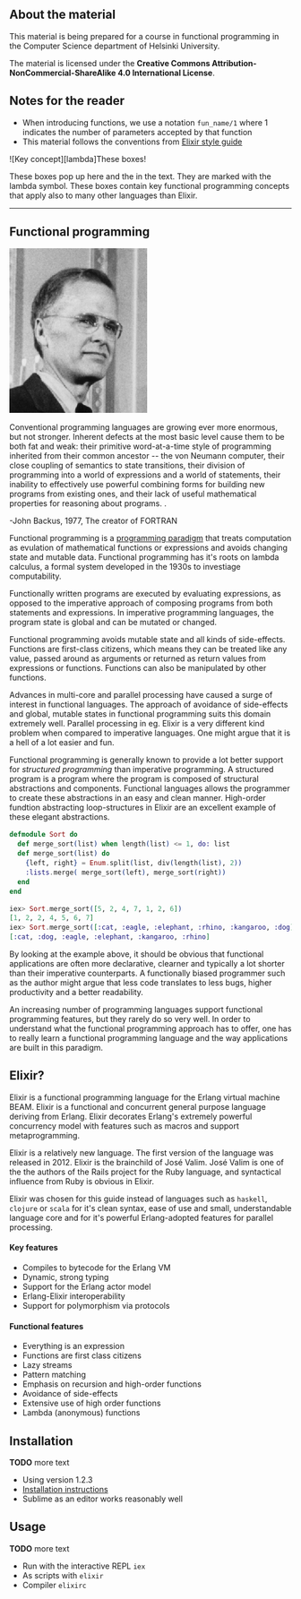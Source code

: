 [lambda]: img/lambda.png
[backus]: img/backus2.gif

## <a name="about_material"></a>About the material

This material is being prepared for a course in functional programming in the Computer Science department of Helsinki University.

The material is licensed under the **Creative Commons Attribution-NonCommercial-ShareAlike 4.0 International License**.

## <a name="material_notes"></a>Notes for the reader

* When introducing functions, we use a notation `fun_name/1` where 1 indicates the number of parameters accepted by that function
* This material follows the conventions from [Elixir style guide](https://github.com/niftyn8/elixir_style_guide)

<div class="key-concept">
  ![Key concept][lambda]<span>These boxes!</span>
  <p>These boxes pop up here and the in the text. They are marked with the lambda symbol. These boxes contain key functional programming concepts that apply also to many other languages than Elixir.</p> 
</div>

***

## <a name="functional_programming"></a>Functional programming
![John Backus][backus]<div class="quote"><p>Conventional programming languages are growing ever more enormous, but not stronger. Inherent defects at the most basic level cause them to be both fat and weak: their primitive word-at-a-time style of programming inherited from their common ancestor -- the von
Neumann computer, their close coupling of semantics to state transitions, their division of programming into a world of expressions and a world of statements, their inability to effectively use powerful combining forms for
building new programs from existing ones, and their lack of useful mathematical properties for reasoning about programs. .</p>
    <span class="quotee">-John Backus, 1977, The creator of FORTRAN</span>
</div>

Functional programming is a [programming paradigm](https://en.wikipedia.org/wiki/Programming_paradigm) that treats computation as evulation of mathematical functions or expressions and avoids changing state and mutable data. Functional programming has it's roots on lambda calculus, a formal system developed in the 1930s to investiage computability.

Functionally written programs are executed by evaluating expressions, as opposed to the imperative approach of composing programs from both statements and expressions. In imperative programming languages, the program state is global and can be mutated or changed.

Functional programming avoids mutable state and all kinds of side-effects. Functions are first-class citizens, which means they can be treated like any value, passed around as arguments or returned as return values from expressions or functions. Functions can also be manipulated by other functions. 

Advances in multi-core and parallel processing have caused a surge of interest in functional languages. The approach of avoidance of side-effects and global, mutable states in functional programming suits this domain extremely well. Parallel processing in eg. Elixir is a very different kind problem when compared to imperative languages. One might argue that it is a hell of a lot easier and fun.

Functional programming is generally known to provide a lot better support for *structured programming* than imperative programming. A structured program is a program where the program is composed of structural abstractions and components. Functional languages allows the programmer to create these abstractions in an easy and clean manner. High-order fundtion abstracting loop-structures in Elixir are an excellent example of these elegant abstractions.

```elixir
defmodule Sort do
  def merge_sort(list) when length(list) <= 1, do: list
  def merge_sort(list) do
    {left, right} = Enum.split(list, div(length(list), 2))
    :lists.merge( merge_sort(left), merge_sort(right))
  end
end
```

```elixir
iex> Sort.merge_sort([5, 2, 4, 7, 1, 2, 6])
[1, 2, 2, 4, 5, 6, 7]
iex> Sort.merge_sort([:cat, :eagle, :elephant, :rhino, :kangaroo, :dog])
[:cat, :dog, :eagle, :elephant, :kangaroo, :rhino]

```

By looking at the example above, it should be obvious that functional applications are often more declarative, clearner and typically a lot shorter than their imperative counterparts. A functionally biased programmer such as the author might argue that less code translates to less bugs, higher productivity and a better readability.

An increasing number of programming languages support functional programming features, but they rarely do so very well. In order to understand what the functional programming approach has to offer, one has to really learn a functional programming language and the way applications are built in this paradigm.

## <a name="elixir"></a>Elixir?

Elixir is a functional programming language for the Erlang virtual machine BEAM. Elixir is a functional and concurrent general purpose language deriving from Erlang. Elixir decorates Erlang's extremely powerful concurrency model with features such as macros and support metaprogramming. 

Elixir is a relatively new language. The first version of the language was released in 2012. Elixir is the brainchild of José Valim. José Valim is one of the the authors of the Rails project for the Ruby language, and syntactical influence from Ruby is obvious in Elixir.

Elixir was chosen for this guide instead of languages such as `haskell`, `clojure` or `scala` for it's clean syntax, ease of use and small, understandable language core and for it's powerful Erlang-adopted features for parallel processing. 

#### <a name="elixir_key_features"></a>Key features

* Compiles to bytecode for the Erlang VM
* Dynamic, strong typing
* Support for the Erlang actor model
* Erlang-Elixir interoperability
* Support for polymorphism via protocols

#### <a name="elixir_functional_features"></a>Functional features

* Everything is an expression
* Functions are first class citizens
* Lazy streams
* Pattern matching
* Emphasis on recursion and high-order functions
* Avoidance of side-effects
* Extensive use of high order functions
* Lambda (anonymous) functions

## <a name="elixir_installation"></a>Installation

**TODO** more text

* Using version 1.2.3
* [Installation instructions](http://elixir-lang.org/install.html)
* Sublime as an editor works reasonably well

## <a name="elixir_usage"></a>Usage

**TODO** more text

* Run with the interactive REPL `iex`
* As scripts with  `elixir`
* Compiler `elixirc`
